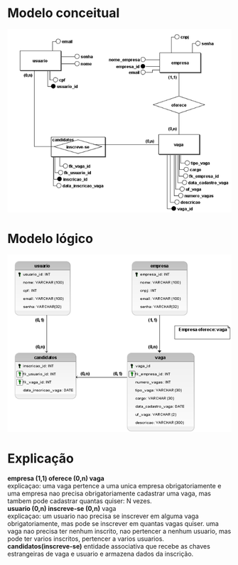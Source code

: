 <h1>Modelo conceitual</h1>
<img src="https://github.com/Squad12Rcd/squad12/blob/main/img/conceitualConnectJob.png?raw=true">

<h1>Modelo lógico</h1>
<img src="https://github.com/Squad12Rcd/squad12/blob/main/img/logicoConnectJob.png?raw=true">
<h1>Explicação</h1>
<p>
<strong>empresa (1,1) oferece (0,n) vaga</strong> <br>
explicaçao: uma vaga pertence a uma unica empresa obrigatoriamente
e uma empresa nao precisa obrigatoriamente cadastrar uma vaga,
mas tambem pode cadastrar quantas quiser: N vezes. <br>
<strong>usuario (0,n) inscreve-se (0,n)</strong> vaga <br>
explicaçao: um usuario nao precisa se inscrever em alguma vaga
obrigatoriamente, mas pode se inscrever em quantas vagas quiser.
uma vaga nao precisa ter nenhum inscrito, nao pertencer a nenhum
usuario, mas pode ter varios inscritos, pertencer a varios
usuarios.<br>
<strong>candidatos(inscreve-se)</strong> entidade associativa que recebe
as chaves estrangeiras de vaga e usuario e armazena dados da 
inscrição.


</p>
